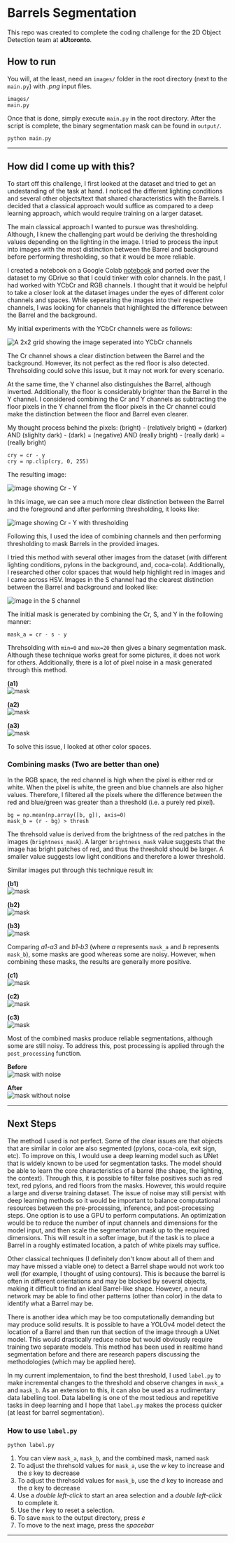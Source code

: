 # Barrels Segmentation

This repo was created to complete the coding challenge for the 2D Object Detection team at **aUtoronto**.

## How to run

You will, at the least, need an `images/` folder in the root directory (next to the `main.py`) with *.png* input files.

```
images/
main.py
```

Once that is done, simply execute `main.py` in the root directory. After the script is complete, the binary segmentation mask can be found in `output/`.

```
python main.py
```
---

## How did I come up with this?

To start off this challenge, I first looked at the dataset and tried to get an undestanding of the task at hand. I noticed the different lighting conditions and several other objects/text that shared characteristics with the Barrels. I decided that a classical approach would suffice as compared to a deep learning approach, which would require training on a larger dataset.

The main classical approach I wanted to pursue was thresholding. Although, I knew the challenging part would be deriving the thresholding values depending on the lighting in the image. I tried to process the input into images with the most distinction between the Barrel and background before performing thresholding, so that it would be more reliable.

I created a notebook on a Google Colab [notebook] and ported over the dataset to my GDrive so that I could tinker with color channels. In the past, I had worked with YCbCr and RGB channels. I thought that it would be helpful to take a closer look at the dataset images under the eyes of different color channels and spaces. While seperating the images into their respective channels, I was looking for channels that highlighted the difference between the Barrel and the background.

My initial experiments with the YCbCr channels were as follows:

![A 2x2 grid showing the image seperated into YCbCr channels](https://github.com/Ammar-V/Barrels/blob/main/assets/first.png?raw=true?raw=true "Image seperated into YCbCr")

The Cr channel shows a clear distinction between the Barrel and the background. However, its not perfect as the red floor is also detected. Threhsolding could solve this issue, but it may not work for every scenario.

At the same time, the Y channel also distinguishes the Barrel, although inverted. Additionally, the floor is considerably brighter than the Barrel in the Y channel. I considered combining the Cr and Y channels as subtracting the floor pixels in the Y channel from the floor pixels in the Cr channel could make the distinction between the floor and Barrel even clearer.

My thought process behind the pixels: (bright) - (relatively bright) = (darker) AND (slighlty dark) - (dark) = (negative) AND (really bright) - (really dark) = (really bright)

```
cry = cr - y
cry = np.clip(cry, 0, 255)
```

The resulting image:

![image showing Cr - Y](https://github.com/Ammar-V/Barrels/blob/main/assets/cry.png?raw=true "Cr - Y")

In this image, we can see a much more clear distinction between the Barrel and the foreground and after performing thresholding, it looks like:

![image showing Cr - Y with thresholding](https://github.com/Ammar-V/Barrels/blob/main/assets/cry_t.png?raw=true "Better Cr- Y")

Following this, I used the idea of combining channels and then performing thresholding to mask Barrels in the provided images.

I tried this method with several other images from the dataset (with different lighting conditions, pylons in the background, and, coca-cola). Additionally, I researched other color spaces that would help highlight red in images and I came across HSV. Images in the S channel had the clearest distinction between the Barrel and background and looked like: 

![image in the S channel](https://github.com/Ammar-V/Barrels/blob/main/assets/s.png?raw=true "S Channel")

The initial mask is generated by combining the Cr, S, and Y in the following manner:

```
mask_a = cr - s - y
```

Threhsolding with `min=0` and `max=20` then gives a binary segmentation mask. Although these technique works great for some pictures, it does not work for others. Additionally, there is a lot of pixel noise in a mask generated through this method.

**(a1)**  
![mask](https://github.com/Ammar-V/Barrels/blob/main/assets/mask_a_good.png?raw=true "mask 1")

**(a2)**  
![mask](https://github.com/Ammar-V/Barrels/blob/main/assets/mask_a_eh.png?raw=true "mask 2")

**(a3)**  
![mask](https://github.com/Ammar-V/Barrels/blob/main/assets/mask_a_bad.png?raw=true "mask 3")

To solve this issue, I looked at other color spaces.

### Combining masks (Two are better than one)

In the RGB space, the red channel is high when the pixel is either red or white. When the pixel is white, the green and blue channels are also higher values. Therefore, I filtered all the pixels where the difference between the red and blue/green was greater than a threshold (i.e. a purely red pixel).

```
bg = np.mean(np.array([b, g]), axis=0)
mask_b = (r - bg) > thresh
```

The threhsold value is derived from the brightness of the red patches in the images (`brightness_mask`). A larger `brightness_mask` value suggests that the image has bright patches of red, and thus the threshold should be larger. A smaller value suggests low light conditions and therefore a lower threshold.

Similar images put through this technique result in:


**(b1)**  
![mask](https://github.com/Ammar-V/Barrels/blob/main/assets/mask_b_good.png?raw=true "mask 1")

**(b2)**  
![mask](https://github.com/Ammar-V/Barrels/blob/main/assets/mask_b_eh.png?raw=true "mask 2")

**(b3)**  
![mask](https://github.com/Ammar-V/Barrels/blob/main/assets/mask_b_bad.png?raw=true "mask 3")

Comparing *a1-a3* and *b1-b3* (where *a* represents `mask_a` and *b* represents `mask_b`), some masks are good whereas some are noisy. However, when combining these masks, the results are generally more positive.

**(c1)**  
![mask](https://github.com/Ammar-V/Barrels/blob/main/assets/mask_c_good.png?raw=true "mask 1")

**(c2)**  
![mask](https://github.com/Ammar-V/Barrels/blob/main/assets/mask_c_eh.png?raw=true "mask 2")

**(c3)**  
![mask](https://github.com/Ammar-V/Barrels/blob/main/assets/mask_c_bad.png?raw=true "mask 3")

Most of the combined masks produce reliable segmentations, although some are still noisy. To address this, post processing is applied through the `post_processing` function.

**Before**  
![mask with noise](https://github.com/Ammar-V/Barrels/blob/main/assets/before_processing.png?raw=true "Noisy mask")

**After**  
![mask without noise](https://github.com/Ammar-V/Barrels/blob/main/assets/after_processing.png?raw=true "Clean mask")

---

## Next Steps

The method I used is not perfect. Some of the clear issues are that objects that are similar in color are also segmented (pylons, coca-cola, exit sign, etc). To improve on this, I would use a deep learning model such as UNet that is widely known to be used for segmentation tasks. The model should be able to learn the core characteristics of a barrel (the shape, the lighting, the context). Through this, it is possible to filter false positives such as red text, red pylons, and red floors from the masks. However, this would require a large and diverse training dataset. The issue of noise may still persist with deep learning methods so it would be important to balance computational resources between the pre-processing, inference, and post-processing steps. One option is to use a GPU to perform computations. An optimization would be to reduce the number of input channels and dimensions for the model input, and then scale the segmentation mask up to the required dimensions. This will result in a softer image, but if the task is to place a Barrel in a roughly estimated location, a patch of white pixels may suffice.

Other classical techniques (I definitely don't know about all of them and may have missed a viable one) to detect a Barrel shape would not work too well (for example, I thought of using contours). This is because the barrel is often in different orientations and may be blocked by several objects, making it difficult to find an ideal Barrel-like shape. However, a neural network may be able to find other patterns (other than color) in the data to identify what a Barrel may be.

There is another idea which may be too computationally demanding but may produce solid results. It is possible to have a YOLOv4 model detect the location of a Barrel and then run that section of the image through a UNet model. This would drastically reduce noise but would obviously require training two separate models. This method has been used in realtime hand segmentation before and there are research papers discussing the methodologies (which may be applied here).

In my current implementaion, to find the best threshold, I used `label.py` to make incremental changes to the threshold and observe changes in `mask_a` and `mask_b`. As an extension to this, it can also be used as a rudimentary data labelling tool. Data labelling is one of the most tedious and repetitive tasks in deep learning and I hope that `label.py` makes the process quicker (at least for barrel segmentation).

### How to use `label.py`

```
python label.py
```

1. You can view `mask_a`, `mask_b`, and the combined mask, named `mask`
2. To adjust the threhsold values for `mask_a`, use the *w* key to increase and the *s* key to decrease
3. To adjust the threhsold values for `mask_b`, use the *d* key to increase and the *a* key to decrease
4. Use a *double left-click* to start an area selection and a *double left-click* to complete it.
5. Use the *r* key to reset a selection.
6. To save `mask` to the output directory, press *e*
7. To move to the next image, press the *spacebar*

---

[notebook]: https://colab.research.google.com/drive/14jy8meWag9ZsD0b9kWUVZ2cWGtd4aXAL?usp=sharing
